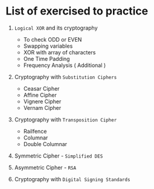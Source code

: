 # List of exercised to practice

1. `Logical XOR` and its cryptography
    - To check ODD or EVEN
    - Swapping variables
    - XOR with array of characters
    - One Time Padding
    - Frequency Analysis ( Additional )

2. Cryptography with `Substitution Ciphers`
    - Ceasar Cipher
    - Affine Cipher
    - Vignere Cipher
    - Vernam Cipher

3. Cryptography with `Transposition Cipher`
    - Railfence
    - Columnar
    - Double Columnar

4. Symmetric Cipher - `Simplified DES`

5. Asymmetric Cipher - `RSA`

6. Cryptography with `Digital Signing Standards`